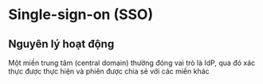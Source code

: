 # Single-sign-on (SSO)
## Nguyên lý hoạt động
Một miền trung tâm (central domain) thường đóng vai trò là IdP, qua đó xác thực được thực hiện và phiên được chia sẻ với các miền khác
## 
